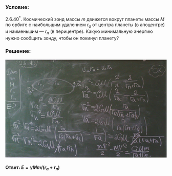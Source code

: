 ###  Условие:

$2.6.40^*.$ Космический зонд массы $m$ движется вокруг планеты массы $M$ по орбите с наибольшим удалением $r_а$ от центра планеты (в апоцентре) и наименьшим — $r_п$ (в перицентре). Какую минимальную энергию нужно сообщить зонду, чтобы он покинул планету?

###  Решение:

![|640x387, 67%](../../img/2.6.40/sol.jpg)

#### Ответ: $E = \gamma Mm/(r_а + r_п)$